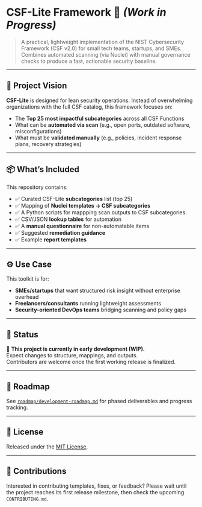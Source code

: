# CSF-Lite Framework 🚧 *(Work in Progress)*

> A practical, lightweight implementation of the NIST Cybersecurity Framework (CSF v2.0) for small tech teams, startups, and SMEs. Combines automated scanning (via Nuclei) with manual governance checks to produce a fast, actionable security baseline.

---

## 🌟 Project Vision

**CSF-Lite** is designed for lean security operations. Instead of overwhelming organizations with the full CSF catalog, this framework focuses on:

- The **Top 25 most impactful subcategories** across all CSF Functions
- What can be **automated via scan** (e.g., open ports, outdated software, misconfigurations)
- What must be **validated manually** (e.g., policies, incident response plans, recovery strategies)

---

## 📦 What’s Included

This repository contains:

- ✅ Curated CSF-Lite **subcategories** list (top 25)
- ✅ Mapping of **Nuclei templates → CSF subcategories**
- ✅ A Python scripts for mappping scan outputs to CSF subcategories.
- ✅ CSV/JSON **lookup tables** for automation
- ✅ A **manual questionnaire** for non-automatable items
- ✅ Suggested **remediation guidance**
- ✅ Example **report templates**

---

## ⚙️ Use Case

This toolkit is for:

- **SMEs/startups** that want structured risk insight without enterprise overhead
- **Freelancers/consultants** running lightweight assessments
- **Security-oriented DevOps teams** bridging scanning and policy gaps

---

## 📌 Status

🔧 **This project is currently in early development (WIP).**  
Expect changes to structure, mappings, and outputs.  
Contributors are welcome once the first working release is finalized.

---

## 📅 Roadmap

See [`roadmap/development-roadmap.md`](./roadmap/development_roadmap.md) for phased deliverables and progress tracking.

---

## 📄 License

Released under the [MIT License](./LICENSE).

---

## 🙌 Contributions

Interested in contributing templates, fixes, or feedback? Please wait until the project reaches its first release milestone, then check the upcoming `CONTRIBUTING.md`.

